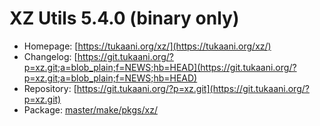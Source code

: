 # XZ Utils 5.4.0 (binary only)
 - Homepage: [https://tukaani.org/xz/](https://tukaani.org/xz/)
 - Changelog: [https://git.tukaani.org/?p=xz.git;a=blob_plain;f=NEWS;hb=HEAD](https://git.tukaani.org/?p=xz.git;a=blob_plain;f=NEWS;hb=HEAD)
 - Repository: [https://git.tukaani.org/?p=xz.git](https://git.tukaani.org/?p=xz.git)
 - Package: [master/make/pkgs/xz/](https://github.com/Freetz-NG/freetz-ng/tree/master/make/pkgs/xz/)

